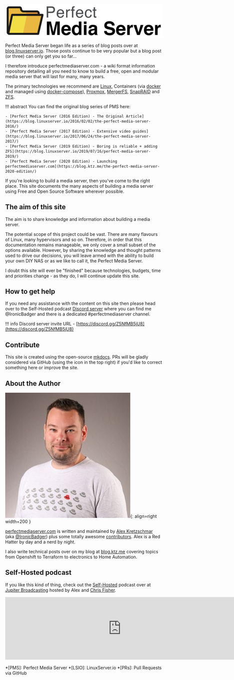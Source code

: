 ![logo](images/assets/logo.png)

Perfect Media Server began life as a series of blog posts over at [blog.linuxserver.io](https://blog.linuxserver.io/tag/perfectmediaserver/). Those posts continue to be very popular but a blog post (or three) can only get you so far... 

I therefore introduce perfectmediaserver.com - a wiki format information repository detailing all you need to know to build a free, open and modular media server that will last for many, many years.

The primary technologies we recommend are [Linux](https://www.linux.org/), Containers (via [docker](https://www.docker.com/) and managed using [docker-compose](https://docs.docker.com/compose/)), [Proxmox](https://www.proxmox.com/en/), [MergerFS](https://github.com/trapexit/mergerfs/), [SnapRAID](http://www.snapraid.it/) and [ZFS](https://zfsonlinux.org/).

!!! abstract
    You can find the original blog series of PMS here:

    - [Perfect Media Server (2016 Edition) - The Original Article](https://blog.linuxserver.io/2016/02/02/the-perfect-media-server-2016/)
    - [Perfect Media Server (2017 Edition) - Extensive video guides](https://blog.linuxserver.io/2017/06/24/the-perfect-media-server-2017/)
    - [Perfect Media Server (2019 Edition) - Boring is reliable + adding ZFS](https://blog.linuxserver.io/2019/07/16/perfect-media-server-2019/)
    - [Perfect Media Server (2020 Edition) - Launching perfectmediaserver.com](https://blog.ktz.me/the-perfect-media-server-2020-edition/)

If you're looking to build a media server, then you've come to the right place. This site documents the many aspects of building a media server using Free and Open Source Software wherever possible.

## The aim of this site

The aim is to share knowledge and information about building a media server.

The potential scope of this project could be vast. There are many flavours of Linux, many hypervisors and so on. Therefore, in order that this documentation remains manageable, we only cover a small subset of the options available. However, by sharing the knowledge and thought patterns used to drive our decisions, you will leave armed with the ability to build your own DIY NAS or as we like to call it, the Perfect Media Server.

I doubt this site will ever be "finished" because technologies, budgets, time and priorities change - as they do, I will continue update this site.

## How to get help

If you need any assistance with the content on this site then please head over to the Self-Hosted podcast [Discord server](https://discord.gg/Z5NfMB5jU8) where you can find me @IronicBadger and there is a dedicated #perfectmediaserver channel.

!!! info
    Discord server invite URL - [https://discord.gg/Z5NfMB5jU8](https://discord.gg/Z5NfMB5jU8)

## Contribute

This site is created using the open-source [mkdocs](https://www.mkdocs.org/). PRs will be gladly considered via GitHub (using the icon in the top right) if you'd like to correct something here or improve the site.

## About the Author

![alex](images/alex.jpg){: align=right width=200 }

[perfectmediaserver.com](https://perfectmediaserver.com) is written and maintained by [Alex Kretzschmar](https://www.linkedin.com/in/alex-kretzschmar/) (aka [@IronicBadger](https://twitter.com/ironicbadger)) plus some totally awesome [contributors](https://github.com/IronicBadger/infra/graphs/contributors). Alex is a Red Hatter by day and a nerd by night.

I also write technical posts over on my blog at [blog.ktz.me](https://blog.ktz.me) covering topics from Openshift to Terraform to electronics to Home Automation.

## Self-Hosted podcast

If you like this kind of thing, check out the [Self-Hosted](https://selfhosted.show) podcast over at [Jupiter Broadcasting](https://jupiterbroadcasting.com) hosted by Alex and [Chris Fisher](https://twitter.com/ChrisLAS).

<iframe src="https://player.fireside.fm/v2/dUlrHQih+aGtGAbih?theme=dark" width="740" height="200" frameborder="0" scrolling="no"></iframe>

<script data-name="BMC-Widget" src="https://cdnjs.buymeacoffee.com/1.0.0/widget.prod.min.js" data-id="alexktz" data-description="Support me on Buy me a coffee!" data-message="If you found this site useful please consider buying me a coffee." data-color="#ff813f" data-position="Right" data-x_margin="18" data-y_margin="18"></script>


*[PMS]: Perfect Media Server
*[LSIO]: LinuxServer.io
*[PRs]: Pull Requests via GitHub
